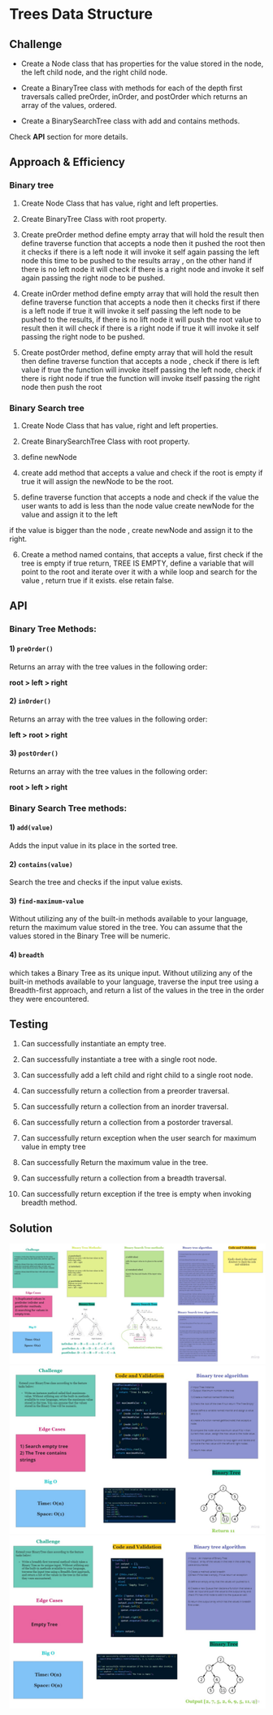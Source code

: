 # Trees Data Structure

## Challenge

* Create a Node class that has properties for the value stored in the node, the left child node, and the right child node.

* Create a BinaryTree class with methods for each of the depth first traversals called preOrder, inOrder, and postOrder which returns an array of the values, ordered.

* Create a BinarySearchTree class with add and contains methods.

Check **API** section for more details.

## Approach & Efficiency

### Binary tree 
1) Create Node Class that has value, right and left properties.



2) Create BinaryTree Class with root property.



3) Create preOrder method define empty array that will hold the result then define traverse function that accepts a node then it pushed the root then it checks if there is a left node it will invoke it self again passing the left node this time to be pushed to the results array , on the other hand if there is no left node it will check if there is a right node and invoke it self again passing the right node to be pushed.



4) Create inOrder method define empty array that will hold the result then define traverse function that accepts a node then it checks first if there is a left node if true it will invoke it self passing the left node to be pushed to the results, if there is no lift node it will push the root value to result then it will check if there is a right node if true it will invoke it self passing the right node to be pushed.



5) Create postOrder method, define empty array that will hold the result then define traverse function that accepts a node , check if there is left value if true the function will invoke itself passing the left node, check if there is right node if true the function will invoke itself passing the right node then push the root


### Binary Search tree

1) Create Node Class that has value, right and left properties.



2) Create BinarySearchTree Class with root property.



3) define newNode



4) create add method that accepts a value and check if the root is empty if true it will assign the newNode to be the root.



5) define traverse function that accepts a node and check if the value the user wants to add is less than the node value create newNode for the value and assign it to the left

if the value is bigger than the node , create newNode and assign it to the right.



6) Create a method named contains, that accepts a value, first check if the tree is empty if true return, TREE IS EMPTY, define a variable that will point to the root and iterate over it with a while loop and search for the value , return true if it exists. else retain false.



















## API

### Binary Tree Methods:

#### 1) `preOrder()`
Returns an array with the tree values in the following order:

**root > left > right**

#### 2) `inOrder()`

Returns an array with the tree values in the following order:

**left > root > right**


#### 3) `postOrder()`
Returns an array with the tree values in the following order:

**root > left > right**

### Binary Search Tree methods:

#### 1) `add(value)`

Adds the input value in its place in the sorted tree.


#### 2) `contains(value)`

Search the tree and checks if the input value exists.


#### 3) `find-maximum-value`

Without utilizing any of the built-in methods available to your language, return the maximum value stored in the tree. You can assume that the values stored in the Binary Tree will be numeric.

#### 4) `breadth`

which takes a Binary Tree as its unique input. Without utilizing any of the built-in methods available to your language, traverse the input tree using a Breadth-first approach, and return a list of the values in the tree in the order they were encountered.


## Testing

1) Can successfully instantiate an empty tree.

2) Can successfully instantiate a tree with a single root node.

3) Can successfully add a left child and right child to a single root node.

4) Can successfully return a collection from a preorder traversal.

5) Can successfully return a collection from an inorder traversal.

6) Can successfully return a collection from a postorder traversal. 

7) Can successfully return exception when the user search for maximum value in empty tree

8) Can successfully Return the maximum value in the tree.

9) Can successfully return a collection from a breadth traversal.

10) Can successfully return exception if the tree is empty when invoking breadth method.

## Solution

![](./img/whiteboard.jpg)
![](./img/whiteboard2.jpg)
![](./img/whiteboard3.jpg)



